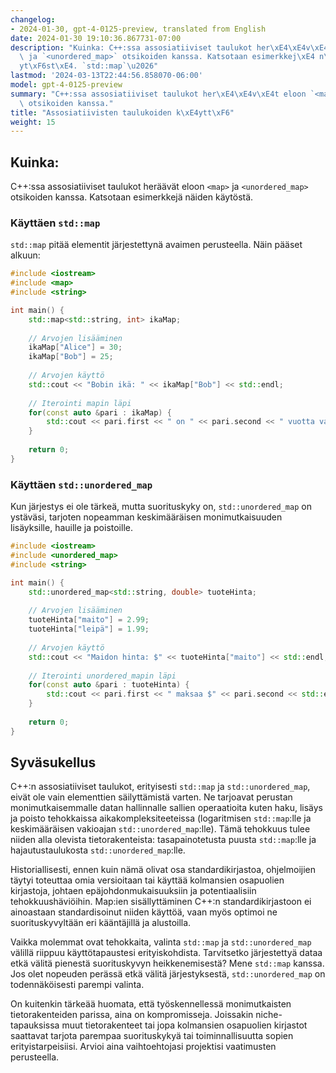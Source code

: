 ```yaml
---
changelog:
- 2024-01-30, gpt-4-0125-preview, translated from English
date: 2024-01-30 19:10:36.867731-07:00
description: "Kuinka: C++:ssa assosiatiiviset taulukot her\xE4\xE4v\xE4t eloon `<map>`\
  \ ja `<unordered_map>` otsikoiden kanssa. Katsotaan esimerkkej\xE4 n\xE4iden k\xE4\
  yt\xF6st\xE4. `std::map`\u2026"
lastmod: '2024-03-13T22:44:56.858070-06:00'
model: gpt-4-0125-preview
summary: "C++:ssa assosiatiiviset taulukot her\xE4\xE4v\xE4t eloon `<map>` ja `<unordered_map>`\
  \ otsikoiden kanssa."
title: "Assosiatiivisten taulukoiden k\xE4ytt\xF6"
weight: 15
---
```


## Kuinka:
C++:ssa assosiatiiviset taulukot heräävät eloon `<map>` ja `<unordered_map>` otsikoiden kanssa. Katsotaan esimerkkejä näiden käytöstä.

### Käyttäen `std::map`
`std::map` pitää elementit järjestettynä avaimen perusteella. Näin pääset alkuun:

```C++
#include <iostream>
#include <map>
#include <string>

int main() {
    std::map<std::string, int> ikaMap;
    
    // Arvojen lisääminen
    ikaMap["Alice"] = 30;
    ikaMap["Bob"] = 25;
    
    // Arvojen käyttö
    std::cout << "Bobin ikä: " << ikaMap["Bob"] << std::endl;
    
    // Iterointi mapin läpi 
    for(const auto &pari : ikaMap) {
        std::cout << pari.first << " on " << pari.second << " vuotta vanha." << std::endl;
    }
    
    return 0;
}
```

### Käyttäen `std::unordered_map`
Kun järjestys ei ole tärkeä, mutta suorituskyky on, `std::unordered_map` on ystäväsi, tarjoten nopeamman keskimääräisen monimutkaisuuden lisäyksille, hauille ja poistoille.

```C++
#include <iostream>
#include <unordered_map>
#include <string>

int main() {
    std::unordered_map<std::string, double> tuoteHinta;
    
    // Arvojen lisääminen
    tuoteHinta["maito"] = 2.99;
    tuoteHinta["leipä"] = 1.99;
    
    // Arvojen käyttö
    std::cout << "Maidon hinta: $" << tuoteHinta["maito"] << std::endl;
    
    // Iterointi unordered_mapin läpi
    for(const auto &pari : tuoteHinta) {
        std::cout << pari.first << " maksaa $" << pari.second << std::endl;
    }
    
    return 0;
}
```

## Syväsukellus
C++:n assosiatiiviset taulukot, erityisesti `std::map` ja `std::unordered_map`, eivät ole vain elementtien säilyttämistä varten. Ne tarjoavat perustan monimutkaisemmalle datan hallinnalle sallien operaatioita kuten haku, lisäys ja poisto tehokkaissa aikakompleksiteeteissa (logaritmisen `std::map`:lle ja keskimääräisen vakioajan `std::unordered_map`:lle). Tämä tehokkuus tulee niiden alla olevista tietorakenteista: tasapainotetusta puusta `std::map`:lle ja hajautustaulukosta `std::unordered_map`:lle.

Historiallisesti, ennen kuin nämä olivat osa standardikirjastoa, ohjelmoijien täytyi toteuttaa omia versioitaan tai käyttää kolmansien osapuolien kirjastoja, johtaen epäjohdonmukaisuuksiin ja potentiaalisiin tehokkuushäviöihin. Map:ien sisällyttäminen C++:n standardikirjastoon ei ainoastaan standardisoinut niiden käyttöä, vaan myös optimoi ne suorituskyvyltään eri kääntäjillä ja alustoilla.

Vaikka molemmat ovat tehokkaita, valinta `std::map` ja `std::unordered_map` välillä riippuu käyttötapaustesi erityiskohdista. Tarvitsetko järjestettyä dataa etkä välitä pienestä suorituskyvyn heikkenemisestä? Mene `std::map` kanssa. Jos olet nopeuden perässä etkä välitä järjestyksestä, `std::unordered_map` on todennäköisesti parempi valinta.

On kuitenkin tärkeää huomata, että työskennellessä monimutkaisten tietorakenteiden parissa, aina on kompromisseja. Joissakin niche-tapauksissa muut tietorakenteet tai jopa kolmansien osapuolien kirjastot saattavat tarjota parempaa suorituskykyä tai toiminnallisuutta sopien erityistarpeisiisi. Arvioi aina vaihtoehtojasi projektisi vaatimusten perusteella.
